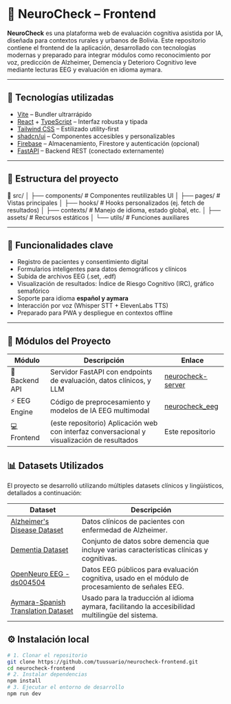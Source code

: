 # 🧠 NeuroCheck – Frontend

**NeuroCheck** es una plataforma web de evaluación cognitiva asistida por IA, diseñada para contextos rurales y urbanos de Bolivia. Este repositorio contiene el frontend de la aplicación, desarrollado con tecnologías modernas y preparado para integrar módulos como reconocimiento por voz, predicción de Alzheimer, Demencia y Deterioro Cognitivo leve mediante lecturas EEG y evaluación en idioma aymara.

---

## 🚀 Tecnologías utilizadas

- [Vite](https://vitejs.dev/) – Bundler ultrarrápido
- [React](https://react.dev/) + [TypeScript](https://www.typescriptlang.org/) – Interfaz robusta y tipada
- [Tailwind CSS](https://tailwindcss.com/) – Estilizado utility-first
- [shadcn/ui](https://ui.shadcn.com/) – Componentes accesibles y personalizables
- [Firebase](https://firebase.google.com/) – Almacenamiento, Firestore y autenticación (opcional)
- [FastAPI](https://fastapi.tiangolo.com/) – Backend REST (conectado externamente)

---

## 🧩 Estructura del proyecto
📁 src/
│ ├── components/ # Componentes reutilizables UI
│ ├── pages/ # Vistas principales
│ ├── hooks/ # Hooks personalizados (ej. fetch de resultados)
│ ├── contexts/ # Manejo de idioma, estado global, etc.
│ ├── assets/ # Recursos estáticos
│ └── utils/ # Funciones auxiliares

---

## 🧪 Funcionalidades clave

- Registro de pacientes y consentimiento digital
- Formularios inteligentes para datos demográficos y clínicos
- Subida de archivos EEG (.set, .edf)
- Visualización de resultados: Índice de Riesgo Cognitivo (IRC), gráfico semafórico
- Soporte para idioma **español y aymara**
- Interacción por voz (Whisper STT + ElevenLabs TTS)
- Preparado para PWA y despliegue en contextos offline

---
## 🧩 Módulos del Proyecto

| Módulo         | Descripción                                                                                 | Enlace                                                              |
| -------------- | ------------------------------------------------------------------------------------------- | ------------------------------------------------------------------- |
| 🧠 Backend API | Servidor FastAPI con endpoints de evaluación, datos clínicos, y LLM                         | [neurocheck-server](https://github.com/Jhuly1215/neurocheck-server) |
| ⚡ EEG Engine   | Código de preprocesamiento y modelos de IA EEG multimodal                                   | [neurocheck\_eeg](https://github.com/cesarveraa/neurocheck_eeg)     |
| 💻 Frontend    | (este repositorio) Aplicación web con interfaz conversacional y visualización de resultados | Este repositorio                                                    |

## 📊 Datasets Utilizados

El proyecto se desarrolló utilizando múltiples datasets clínicos y lingüísticos, detallados a continuación:

| Dataset                                                                                                     | Descripción                                                                                      |
|-------------------------------------------------------------------------------------------------------------|--------------------------------------------------------------------------------------------------|
| [Alzheimer's Disease Dataset](https://www.kaggle.com/datasets/rabieelkharoua/alzheimers-disease-dataset)   | Datos clínicos de pacientes con enfermedad de Alzheimer.                                         |
| [Dementia Dataset](https://www.kaggle.com/datasets/fatemehmehrparvar/dementia)                              | Conjunto de datos sobre demencia que incluye varias características clínicas y cognitivas.       |
| [OpenNeuro EEG - ds004504](https://openneuro.org/datasets/ds004504/versions/1.0.7)                          | Datos EEG públicos para evaluación cognitiva, usado en el módulo de procesamiento de señales EEG.|
| [Aymara-Spanish Translation Dataset](https://github.com/AmericasNLP/americasnlp2021/tree/main/data/aymara-spanish) | Usado para la traducción al idioma aymara, facilitando la accesibilidad multilingüe del sistema.|

## ⚙️ Instalación local

```bash
# 1. Clonar el repositorio
git clone https://github.com/tuusuario/neurocheck-frontend.git
cd neurocheck-frontend
# 2. Instalar dependencias
npm install
# 3. Ejecutar el entorno de desarrollo
npm run dev
